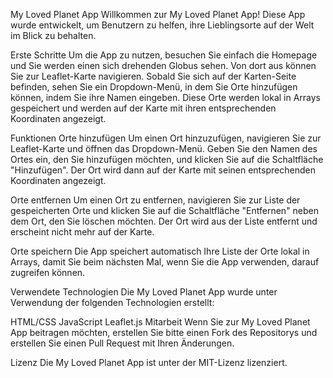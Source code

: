 My Loved Planet App
Willkommen zur My Loved Planet App! Diese App wurde entwickelt, um Benutzern zu helfen, ihre Lieblingsorte auf der Welt im Blick zu behalten.

Erste Schritte
Um die App zu nutzen, besuchen Sie einfach die Homepage und Sie werden einen sich drehenden Globus sehen. Von dort aus können Sie zur Leaflet-Karte navigieren. Sobald Sie sich auf der Karten-Seite befinden, sehen Sie ein Dropdown-Menü, in dem Sie Orte hinzufügen können, indem Sie ihre Namen eingeben. Diese Orte werden lokal in Arrays gespeichert und werden auf der Karte mit ihren entsprechenden Koordinaten angezeigt.

Funktionen
Orte hinzufügen
Um einen Ort hinzuzufügen, navigieren Sie zur Leaflet-Karte und öffnen das Dropdown-Menü. Geben Sie den Namen des Ortes ein, den Sie hinzufügen möchten, und klicken Sie auf die Schaltfläche "Hinzufügen". Der Ort wird dann auf der Karte mit seinen entsprechenden Koordinaten angezeigt.

Orte entfernen
Um einen Ort zu entfernen, navigieren Sie zur Liste der gespeicherten Orte und klicken Sie auf die Schaltfläche "Entfernen" neben dem Ort, den Sie löschen möchten. Der Ort wird aus der Liste entfernt und erscheint nicht mehr auf der Karte.

Orte speichern
Die App speichert automatisch Ihre Liste der Orte lokal in Arrays, damit Sie beim nächsten Mal, wenn Sie die App verwenden, darauf zugreifen können.

Verwendete Technologien
Die My Loved Planet App wurde unter Verwendung der folgenden Technologien erstellt:

HTML/CSS
JavaScript
Leaflet.js
Mitarbeit
Wenn Sie zur My Loved Planet App beitragen möchten, erstellen Sie bitte einen Fork des Repositorys und erstellen Sie einen Pull Request mit Ihren Änderungen.

Lizenz
Die My Loved Planet App ist unter der MIT-Lizenz lizenziert.
